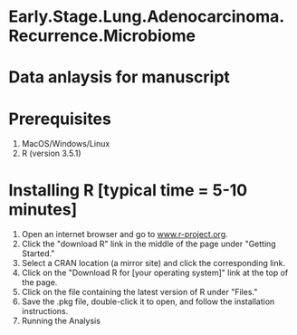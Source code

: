 # Early.Stage.Lung.Adenocarcinoma.Recurrence.Microbiome

# Data anlaysis for manuscript 

# Prerequisites

1. MacOS/Windows/Linux
2. R (version 3.5.1)

# Installing R [typical time = 5-10 minutes]

1. Open an internet browser and go to www.r-project.org.
2. Click the "download R" link in the middle of the page under "Getting Started."
3. Select a CRAN location (a mirror site) and click the corresponding link.
4. Click on the "Download R for [your operating system]" link at the top of the page.
5. Click on the file containing the latest version of R under "Files."
6. Save the .pkg file, double-click it to open, and follow the installation instructions.
7. Running the Analysis

